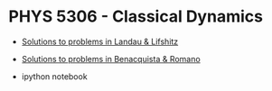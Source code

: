 # PHYS 5306 - Classical Dynamics

- [Solutions to problems in Landau & Lifshitz](landau_lifshitz/solutions/index.md)

- [Solutions to problems in Benacquista & Romano](benacquista_romano/index.md)

- ipython notebook
